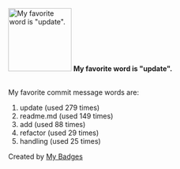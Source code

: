 <img src="https://my-badges.github.io/my-badges/favorite-word.png" alt="My favorite word is &quot;update&quot;." title="My favorite word is &quot;update&quot;." width="128">
<strong>My favorite word is &quot;update&quot;.</strong>
<br><br>

My favorite commit message words are:

1. update (used 279 times)
2. readme.md (used 149 times)
3. add (used 88 times)
4. refactor (used 29 times)
5. handling (used 25 times)


Created by <a href="https://github.com/my-badges/my-badges">My Badges</a>